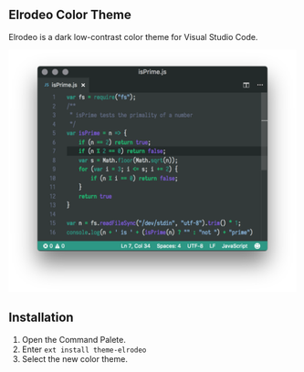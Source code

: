 ## Elrodeo Color Theme

Elrodeo is a dark low-contrast color theme for Visual Studio Code.

![screenshot](https://github.com/chmllr/vsc-elrodeo-colorscheme/raw/master/screenshot.png)

## Installation

1. Open the Command Palete.
2. Enter `ext install theme-elrodeo`
3. Select the new color theme.
